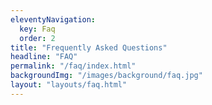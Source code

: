 ```yaml
---
eleventyNavigation:
  key: Faq
  order: 2
title: "Frequently Asked Questions"
headline: "FAQ"
permalink: "/faq/index.html"
backgroundImg: "/images/background/faq.jpg"
layout: "layouts/faq.html"
---
```

